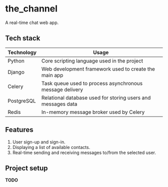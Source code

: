 # the_channel

A real-time chat web app.

## Tech stack
| Technology | Usage                                                        |
|------------|--------------------------------------------------------------|
| Python     | Core scripting language used in the project                  |
| Django     | Web development framework used to create the main app        |
| Celery     | Task queue used to process asynchronous message delivery     |
| PostgreSQL | Relational database used for storing users and messages data |
| Redis      | In-memory message broker used by Celery                      |


## Features
1. User sign-up and sign-in.
2. Displaying a list of available contacts.
3. Real-time sending and receiving messages to/from the selected user.

## Project setup
**TODO**
